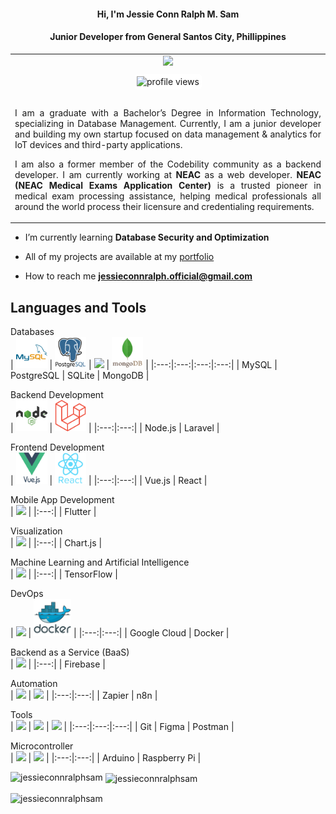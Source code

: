 <h4 align="center">Hi, I'm Jessie Conn Ralph M. Sam</h4>
<h4 align="center">Junior Developer from General Santos City, Phillippines</h4>

<table>
  <tr>
    <td align="center">
      <img src="https://github.com/user-attachments/assets/9afcd37a-8ebc-4ee9-820f-30ce1e92326b" width="200" />
      <p>
        <span style="background-color:white; padding:4px; border-radius:6px;">
          <img src="https://komarev.com/ghpvc/?username=jessieconnralphsam&label=Profile%20views&color=0e75b6&style=flat" alt="profile views" />
        </span>
      </p>
    </td>
  </tr>
  <tr>
    <td align="justify">
      <p>
        I am a graduate with a Bachelor’s Degree in Information Technology, specializing in Database Management. Currently, I am a junior developer and building my own startup focused on data management & analytics for IoT devices and third-party applications.
      </p>
      <p>
        I am also a former member of the Codebility community as a backend developer. I am currently working at <b>NEAC</b> as a web developer. <b>NEAC (NEAC Medical Exams Application Center)</b> is a trusted pioneer in medical exam processing assistance, helping medical professionals all around the world process their licensure and credentialing requirements.
      </p>
    </td>
  </tr>
</table>

 
- I’m currently learning **Database Security and Optimization**

- All of my projects are available at my [portfolio](https://jessieconnralphsam.github.io/portfolio/)

- How to reach me **jessieconnralph.official@gmail.com**

<p align="left">
</p>

## Languages and Tools

Databases  
| <img src="https://raw.githubusercontent.com/devicons/devicon/master/icons/mysql/mysql-original-wordmark.svg" width="50"/> | <img src="https://raw.githubusercontent.com/devicons/devicon/master/icons/postgresql/postgresql-original-wordmark.svg" width="50"/> | <img src="https://www.vectorlogo.zone/logos/sqlite/sqlite-icon.svg" width="40"/> | <img src="https://raw.githubusercontent.com/devicons/devicon/master/icons/mongodb/mongodb-original-wordmark.svg" width="50"/> |
|:---:|:---:|:---:|:---:|
| MySQL | PostgreSQL | SQLite | MongoDB |


Backend Development  
| <img src="https://raw.githubusercontent.com/devicons/devicon/master/icons/nodejs/nodejs-original-wordmark.svg" width="50"/> | <img src="https://raw.githubusercontent.com/devicons/devicon/master/icons/laravel/laravel-original.svg" width="50"/> |
|:---:|:---:|
| Node.js | Laravel |


Frontend Development  
| <img src="https://raw.githubusercontent.com/devicons/devicon/master/icons/vuejs/vuejs-original-wordmark.svg" width="50"/> | <img src="https://raw.githubusercontent.com/devicons/devicon/master/icons/react/react-original-wordmark.svg" width="50"/> |
|:---:|:---:|
| Vue.js | React |


Mobile App Development  
| <img src="https://www.vectorlogo.zone/logos/flutterio/flutterio-icon.svg" width="40"/> |
|:---:|
| Flutter |


Visualization  
| <img src="https://www.chartjs.org/media/logo-title.svg" width="60"/> |
|:---:|
| Chart.js |


Machine Learning and Artificial Intelligence  
| <img src="https://www.vectorlogo.zone/logos/tensorflow/tensorflow-icon.svg" width="40"/> |
|:---:|
| TensorFlow |


DevOps  
| <img src="https://www.vectorlogo.zone/logos/google_cloud/google_cloud-icon.svg" width="40"/> | <img src="https://raw.githubusercontent.com/devicons/devicon/master/icons/docker/docker-original-wordmark.svg" width="60"/> |
|:---:|:---:|
| Google Cloud | Docker |


Backend as a Service (BaaS)  
| <img src="https://www.vectorlogo.zone/logos/firebase/firebase-icon.svg" width="40"/> |
|:---:|
| Firebase |

Automation  
| <img src="https://www.vectorlogo.zone/logos/zapier/zapier-icon.svg" width="40"/> | <img src="https://avatars.githubusercontent.com/u/45487711?s=200&v=4" width="40"/> |
|:---:|:---:|
| Zapier | n8n |


Tools  
| <img src="https://www.vectorlogo.zone/logos/git-scm/git-scm-icon.svg" width="40"/> | <img src="https://www.vectorlogo.zone/logos/figma/figma-icon.svg" width="30"/> | <img src="https://www.vectorlogo.zone/logos/getpostman/getpostman-icon.svg" width="40"/> | 
|:---:|:---:|:---:|
| Git | Figma | Postman |


Microcontroller  
| <img src="https://cdn.worldvectorlogo.com/logos/arduino-1.svg" width="50"/> | <img src="https://cdn.worldvectorlogo.com/logos/raspberry-pi.svg" width="50"/> |
|:---:|:---:|
| Arduino | Raspberry Pi |

<p><img align="left" src="https://github-readme-stats.vercel.app/api/top-langs?username=jessieconnralphsam&show_icons=true&locale=en&layout=compact" alt="jessieconnralphsam" /></p>

<p>&nbsp;<img align="center" src="https://github-readme-stats.vercel.app/api?username=jessieconnralphsam&show_icons=true&locale=en" alt="jessieconnralphsam" /></p>

<p><img align="center" src="https://github-readme-streak-stats.herokuapp.com/?user=jessieconnralphsam&" alt="jessieconnralphsam" /></p>
